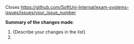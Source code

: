 Closes https://github.com/SoftUni-Internal/exam-systems-issues/issues/your_issue_number

**Summary of the changes made**:
1. {Describe your changes in the list}
2. 
